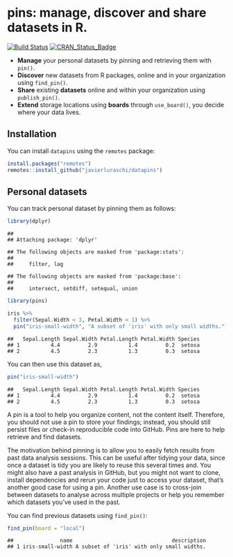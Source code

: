 pins: manage, discover and share datasets in R.
================

[![Build
Status](https://travis-ci.org/javierluraschi/datapins.svg?branch=master)](https://travis-ci.org/javierluraschi/datapins)
[![CRAN\_Status\_Badge](https://www.r-pkg.org/badges/version/datapins)](https://cran.r-project.org/package=datapins)

  - **Manage** your personal datasets by pinning and retrieving them
    with `pin()`.
  - **Discover** new datasets from R packages, online and in your
    organization using `find_pin()`.
  - **Share** existing **datasets** online and within your organization
    using `publish_pin()`.
  - **Extend** storage locations using **boards** through `use_board()`,
    you decide where your data lives.

## Installation

You can install `datapins` using the `remotes` package:

``` r
install.packages("remotes")
remotes::install_github("javierluraschi/datapins")
```

## Personal datasets

You can track personal dataset by pinning them as follows:

``` r
library(dplyr)
```

    ## 
    ## Attaching package: 'dplyr'

    ## The following objects are masked from 'package:stats':
    ## 
    ##     filter, lag

    ## The following objects are masked from 'package:base':
    ## 
    ##     intersect, setdiff, setequal, union

``` r
library(pins)

iris %>%
  filter(Sepal.Width < 3, Petal.Width < 1) %>%
  pin("iris-small-width", "A subset of 'iris' with only small widths.")
```

    ##   Sepal.Length Sepal.Width Petal.Length Petal.Width Species
    ## 1          4.4         2.9          1.4         0.2  setosa
    ## 2          4.5         2.3          1.3         0.3  setosa

You can then use this dataset as,

``` r
pin("iris-small-width")
```

    ##   Sepal.Length Sepal.Width Petal.Length Petal.Width Species
    ## 1          4.4         2.9          1.4         0.2  setosa
    ## 2          4.5         2.3          1.3         0.3  setosa

A pin is a tool to help you organize content, not the content itself.
Therefore, you should not use a pin to store your findings; instead, you
should still persist files or check-in reproducible code into GitHub.
Pins are here to help retrieve and find datasets.

The motivation behind pinning is to allow you to easily fetch results
from past data analysis sessions. This can be useful after tidying your
data, since once a dataset is tidy you are likely to reuse this several
times and. You might also have a past analysis in GitHub, but you might
not want to clone, install dependencies and rerun your code just to
access your dataset, that’s another good case for using a pin. Another
use case is to cross-join between datasets to analyse across multiple
projects or help you remember which datasets you’ve used in the past.

You can find previous datasets using `find_pin()`:

``` r
find_pin(board = "local")
```

    ##               name                                description
    ## 1 iris-small-width A subset of 'iris' with only small widths.
